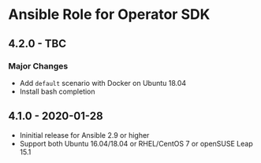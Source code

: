 # Ansible Role for Operator SDK

## 4.2.0 - TBC

### Major Changes

  - Add `default` scenario with Docker on Ubuntu 18.04
  - Install bash completion

## 4.1.0 - 2020-01-28

  - Ininitial release for Ansible 2.9 or higher
  - Support both Ubuntu 16.04/18.04 or RHEL/CentOS 7 or openSUSE Leap 15.1
